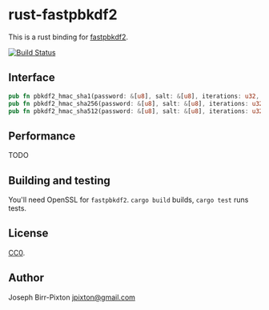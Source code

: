 # rust-fastpbkdf2
This is a rust binding for [fastpbkdf2](https://github.com/ctz/fastpbkdf2).

[![Build Status](https://travis-ci.org/ctz/rust-fastpbkdf2.svg)](https://travis-ci.org/ctz/rust-fastpbkdf2)

## Interface

```rust
pub fn pbkdf2_hmac_sha1(password: &[u8], salt: &[u8], iterations: u32, out: &mut[u8]);
pub fn pbkdf2_hmac_sha256(password: &[u8], salt: &[u8], iterations: u32, out: &mut[u8]);
pub fn pbkdf2_hmac_sha512(password: &[u8], salt: &[u8], iterations: u32, out: &mut[u8]);
```

## Performance

TODO

## Building and testing

You'll need OpenSSL for `fastpbkdf2`.  `cargo build` builds, `cargo test` runs tests.

## License
[CC0](https://creativecommons.org/publicdomain/zero/1.0/).

## Author
Joseph Birr-Pixton <jpixton@gmail.com>
